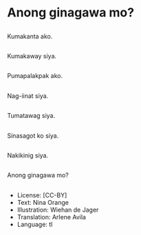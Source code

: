# Anong ginagawa mo?

##
Kumakanta ako.

##
Kumakaway siya.

##
Pumapalakpak ako.

##
Nag-iinat siya.

##
Tumatawag siya.

##
Sinasagot ko siya.

##
Nakikinig siya.

##
Anong ginagawa mo?

##
* License: [CC-BY]
* Text: Nina Orange
* Illustration: Wiehan de Jager
* Translation: Arlene Avila
* Language: tl

